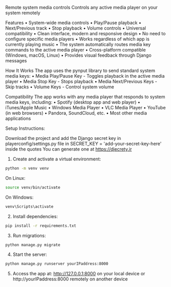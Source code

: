 Remote system media controls
Controls any active media player on your system remotely

Features
• System-wide media controls
• Play/Pause playback
• Next/Previous track
• Stop playback
• Volume controls
• Universal compatibility
• Clean interface, modern and responsive design
• No need to configure specific media players
• Works regardless of which app is currently playing music
• The system automatically routes media key commands to the active media player
• Cross-platform compatible (Windows, macOS, Linux)
• Provides visual feedback through Django messages

How It Works
The app uses the pynput library to send standard system media keys:
• Media Play/Pause Key - Toggles playback in the active media player
• Media Stop Key - Stops playback
• Media Next/Previous Keys - Skip tracks
• Volume Keys - Control system volume

Compatibility
The app works with any media player that responds to system media keys, including:
• Spotify (desktop app and web player)
• iTunes/Apple Music
• Windows Media Player
• VLC Media Player
• YouTube (in web browsers)
• Pandora, SoundCloud, etc.
• Most other media applications


Setup Instructions:

Download the project and add the Django secret key in playerconfig/settings.py file in SECRET_KEY = 'add-your-secret-key-here' inside the quotes
You can generate one at https://djecrety.ir

1. Create and activate a virtual environment:
```bash
python -m venv venv
```
On Linux:
```bash
source venv/bin/activate
```
On Windows:
```bash
venv\Scripts\activate
```

2. Install dependencies:
```bash
pip install -r requirements.txt
```

3. Run migrations:
```bash
python manage.py migrate
```

4. Start the server:
```bash
python manage.py runserver yourIPaddress:8000
```

5. Access the app at:
http://127.0.0.1:8000 on your local device
or
http://yourIPaddress:8000 remotely on another device